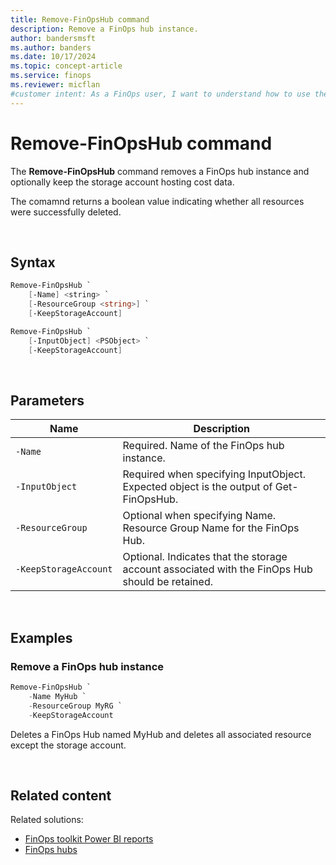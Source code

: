 ```yaml
---
title: Remove-FinOpsHub command
description: Remove a FinOps hub instance.
author: bandersmsft
ms.author: banders
ms.date: 10/17/2024
ms.topic: concept-article
ms.service: finops
ms.reviewer: micflan
#customer intent: As a FinOps user, I want to understand how to use the what New-FinOpsHub command in the FinOpsToolkit module.
---
```


<!-- markdownlint-disable-next-line MD025 -->
# Remove-FinOpsHub command

The **Remove-FinOpsHub** command removes a FinOps hub instance and optionally keep the storage account hosting cost data.

The comamnd returns a boolean value indicating whether all resources were successfully deleted.

<br>

## Syntax

```powershell
Remove-FinOpsHub `
    [-Name] <string> `
    [-ResourceGroup <string>] `
    [-KeepStorageAccount]
```

```powershell
Remove-FinOpsHub `
    [-InputObject] <PSObject> `
    [-KeepStorageAccount]
```

<br>

## Parameters

| Name                  | Description                                                                                     |
| --------------------- | ----------------------------------------------------------------------------------------------- |
| `‑Name`               | Required. Name of the FinOps hub instance.                                                      |
| `‑InputObject`        | Required when specifying InputObject. Expected object is the output of Get-FinOpsHub.           |
| `‑ResourceGroup`      | Optional when specifying Name. Resource Group Name for the FinOps Hub.                          |
| `‑KeepStorageAccount` | Optional. Indicates that the storage account associated with the FinOps Hub should be retained. |

<br>

## Examples

### Remove a FinOps hub instance

```powershell
Remove-FinOpsHub `
    -Name MyHub `
    -ResourceGroup MyRG `
    -KeepStorageAccount
```

Deletes a FinOps Hub named MyHub and deletes all associated resource except the storage account.

<br>

## Related content

Related solutions:

- [FinOps toolkit Power BI reports](../power-bi/reports.md)
- [FinOps hubs](../hubs/finops-hubs-overview.md)

<br>

